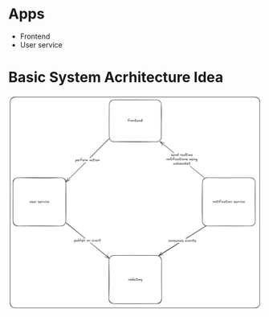 # Apps

- Frontend
- User service

# Basic System Acrhitecture Idea

![Basic System Acrhitecture Idea](docs/basic%20archi.png)
